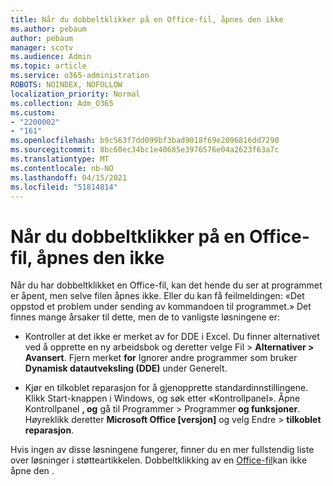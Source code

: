 ```yaml
---
title: Når du dobbeltklikker på en Office-fil, åpnes den ikke
ms.author: pebaum
author: pebaum
manager: scotv
ms.audience: Admin
ms.topic: article
ms.service: o365-administration
ROBOTS: NOINDEX, NOFOLLOW
localization_priority: Normal
ms.collection: Adm_O365
ms.custom:
- "2200002"
- "161"
ms.openlocfilehash: b9c563f7dd099bf3bad9018f69e2096816dd7290
ms.sourcegitcommit: 8bc60ec34bc1e40685e3976576e04a2623f63a7c
ms.translationtype: MT
ms.contentlocale: nb-NO
ms.lasthandoff: 04/15/2021
ms.locfileid: "51814814"
---
```

# <a name="double-clicking-an-office-file-fails-to-open-it"></a>Når du dobbeltklikker på en Office-fil, åpnes den ikke

Når du har dobbeltklikket en Office-fil, kan det hende du ser at programmet er åpent, men selve filen åpnes ikke. Eller du kan få feilmeldingen: «Det oppstod et problem under sending av kommandoen til programmet.» Det finnes mange årsaker til dette, men de to vanligste løsningene er:

- Kontroller at det ikke er merket av for DDE i Excel. Du finner alternativet ved å opprette en ny arbeidsbok og deretter velge Fil > **Alternativer > Avansert**. Fjern merket **for** Ignorer andre programmer som bruker **Dynamisk datautveksling (DDE)** under Generelt.

- Kjør en tilkoblet reparasjon for å gjenopprette standardinnstillingene. Klikk Start-knappen i Windows, og søk etter «Kontrollpanel». Åpne Kontrollpanel **, og** gå til Programmer > Programmer **og funksjoner**. Høyreklikk deretter **Microsoft Office [versjon]** og velg Endre > **tilkoblet reparasjon**.

Hvis ingen av disse løsningene fungerer, finner du en mer fullstendig liste over løsninger i støtteartikkelen. Dobbeltklikking av en [Office-fil](https://support.office.com/article/Double-clicking-an-Office-file-fails-to-open-it-1e9c0ad9-34c8-4440-a42e-d30186b29ed6)kan ikke åpne den .
